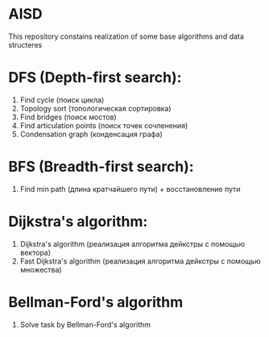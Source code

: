 # AISD
This repository constains realization of some base algorithms and data structeres
# DFS (Depth-first search):
  1. Find cycle (поиск цикла)
  2. Topology sort (топологическая сортировка)
  3. Find bridges (поиск мостов)
  4. Find articulation points (поиск точек сочленения)
  5. Condensation graph (конденсация графа)
# BFS (Breadth-first search):
  1. Find min path (длина кратчайшего пути) + восстановление пути
 # Dijkstra's algorithm:
  1. Dijkstra's algorithm (реализация алгоритма дейкстры с помощью вектора)
  2. Fast Dijkstra's algorithm (реализация алгоритма дейкстры с помощью множества)
 # Bellman-Ford's algorithm
  1. Solve task by Bellman-Ford's algorithm
  
